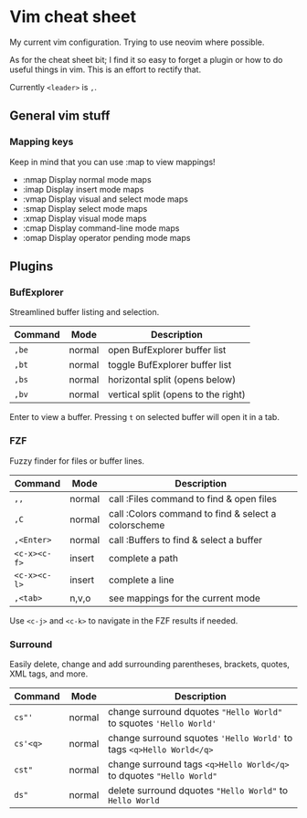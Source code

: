 # Vim cheat sheet

My current vim configuration. Trying to use neovim where possible.

As for the cheat sheet bit; I find it so easy to forget a plugin or how to do
useful things in vim. This is an effort to rectify that.

Currently `<leader>` is `,`.

## General vim stuff

### Mapping keys

Keep in mind that you can use :map to view mappings!

- :nmap Display normal mode maps
- :imap Display insert mode maps
- :vmap Display visual and select mode maps
- :smap Display select mode maps
- :xmap Display visual mode maps
- :cmap Display command-line mode maps
- :omap Display operator pending mode maps

## Plugins

### BufExplorer

Streamlined buffer listing and selection.

Command | Mode   | Description
------- | ----   | -----------
`,be`   | normal | open BufExplorer buffer list
`,bt`   | normal | toggle BufExplorer buffer list
`,bs`   | normal | horizontal split (opens below)
`,bv`   | normal | vertical split (opens to the right)

Enter to view a buffer. Pressing `t` on selected buffer will open it in a tab.

### FZF

Fuzzy finder for files or buffer lines.

Command      | Mode   | Description
-------      | ----   | -----------
`,,`         | normal | call :Files command to find & open files
`,C`         | normal | call :Colors command to find & select a colorscheme
`,<Enter>`   | normal | call :Buffers to find & select a buffer
`<c-x><c-f>` | insert | complete a path
`<c-x><c-l>` | insert | complete a line
`,<tab>`     | n,v,o  | see mappings for the current mode

Use `<c-j>` and `<c-k>` to navigate in the FZF results if needed.

### Surround

Easily delete, change and add surrounding parentheses, brackets, quotes,
XML tags, and more.

Command  | Mode   | Description
-------  | ----   | -----------
`cs"'`   | normal | change surround dquotes `"Hello World"` to squotes `'Hello World'`
`cs'<q>` | normal | change surround squotes `'Hello World'` to tags `<q>Hello World</q>`
`cst"`   | normal | change surround tags `<q>Hello World</q>` to dquotes `"Hello World"`
`ds"`    | normal | delete surround dquotes `"Hello World"` to `Hello World`

